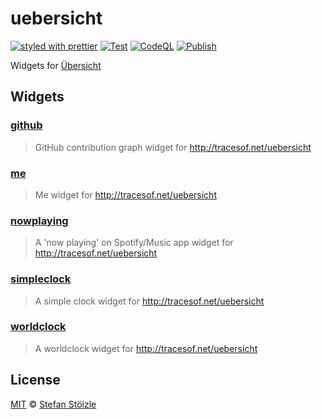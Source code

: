 # uebersicht

[![styled with prettier](https://img.shields.io/badge/styled_with-prettier-ff69b4.svg)](https://github.com/prettier/prettier) [![Test](https://github.com/stoe/uebersicht/workflows/Test/badge.svg)](https://github.com/stoe/uebersicht/actions/workflows/test.yml) [![CodeQL](https://github.com/stoe/uebersicht/actions/workflows/github-code-scanning/codeql/badge.svg)](https://github.com/stoe/uebersicht/actions/workflows/github-code-scanning/codeql) [![Publish](https://github.com/stoe/uebersicht/actions/workflows/publish.yml/badge.svg)](https://github.com/stoe/uebersicht/actions/workflows/publish.yml)

Widgets for [Übersicht](http://tracesof.net/uebersicht)

## Widgets

### [github](packages/github)

> GitHub contribution graph widget for http://tracesof.net/uebersicht

### [me](packages/me)

> Me widget for http://tracesof.net/uebersicht

### [nowplaying](packages/nowplaying)

> A 'now playing' on Spotify/Music app widget for http://tracesof.net/uebersicht

### [simpleclock](packages/simpleclock)

> A simple clock widget for http://tracesof.net/uebersicht

### [worldclock](packages/worldclock)

> A worldclock widget for http://tracesof.net/uebersicht

## License

[MIT](./license) © [Stefan Stölzle](https://github.com/stoe)
